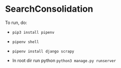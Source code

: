 # SearchConsolidation

To run, do:

* `pip3 install pipenv`

* `pipenv shell`

* `pipenv install django scrapy`

* In root dir run python `python3 manage.py runserver`
